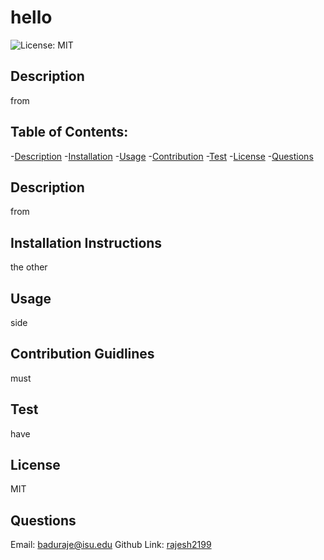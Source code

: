 # hello

![License: MIT](https://img.shields.io/badge/License-MIT-blue.svg)


## Description
from

## Table of Contents:
-[Description](#description)
-[Installation](#installation)
-[Usage](#usage)
-[Contribution](#contribution)
-[Test](#test)
-[License](#license)
-[Questions](#questions)

## Description
from

## Installation Instructions
the other

## Usage
side

## Contribution Guidlines
must

## Test
have

## License
MIT

## Questions

Email:
baduraje@isu.edu
Github Link:
[rajesh2199](https://github.com/rajesh2199)


